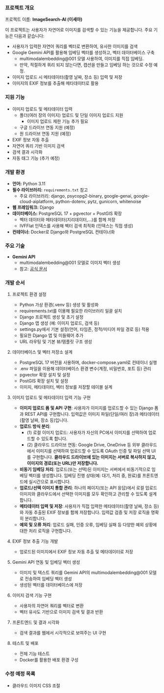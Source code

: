 ### 프로젝트 개요

프로젝트 이름: **ImageSearch-AI (이세아)**

이 프로젝트는 사용자가 자연어로 이미지를 검색할 수 있는 기능을 제공합니다. 주요 기능은 다음과 같습니다:

- 사용자가 입력한 자연어 쿼리를 벡터로 변환하여, 유사한 이미지를 검색
- Google Gemini API를 활용해 임베딩 벡터를 생성하고, 벡터 데이터베이스 구축
  - multimodalembedding@001 모델 사용하여, 이미지를 직접 임베딩.
  - 만약, 적절하게 쿼리 되지 않는다면, 캡션을 만들고 임베딩 하는 것으로 수정 예정.
- 이미지 업로드 시 메타데이터(촬영 날짜, 장소 등) 입력 및 저장
- 이미지의 EXIF 정보를 추출해 메타데이터로 활용

### 지원 기능

- 이미지 업로드 및 메타데이터 입력
  - 폴더(여러 장의 이미지) 업로드 및 단일 이미지 업로드 지원
    - 이미지 업로드 제한 기능 추가 필요
  - 구글 드라이브 연동 지원 (예정)
  - 원 드라이브 연동 지원 (예정)
- EXIF 정보 자동 추출
- 자연어 쿼리 기반 이미지 검색
- 검색 결과 시각화
- 자동 태그 기능 (추가 예정)

### 개발 환경

- **언어:** Python 3.11
- **필수 라이브러리:** `requirements.txt` 참고
  - 주요 라이브러리: django, psycopg2-binary, google-genai, google-cloud-aiplatform, python-dotenv, pytz, gunicorn, whitenoise
- **웹 프레임워크:** Django
- **데이터베이스:** PostgreSQL 17 + pgvector + PostGIS 확장
  - 벡터 데이터와 메타데이터(지리데이터,...)를 함께 저장
  - IVFFlat 인덱스를 사용해 벡터 검색 최적화 (인덱스는 직접 생성)
- **컨테이너:** Docker로 Django와 PostgreSQL 컨테이너화

### 주요 기술

- **Gemini API**
  - multimodalembedding@001 모델로 이미지 벡터 생성
  - 참고: [공식 문서](https://cloud.google.com/vertex-ai/generative-ai/docs/embeddings/get-multimodal-embeddings)

### 개발 순서

1. 프로젝트 환경 설정

   - Python 가상 환경(.venv 등) 생성 및 활성화
   - requirements.txt를 이용해 필요한 라이브러리 일괄 설치
   - Django 프로젝트 생성 및 초기 설정
   - Django 앱 생성 (예: 이미지 업로드, 검색 등)
   - settings.py에서 기본 설정(언어, 타임존, 정적/미디어 파일 경로 등) 적용
   - 필요한 Django 앱 및 미들웨어 추가
   - URL 라우팅 및 기본 뷰/템플릿 구조 생성

2. 데이터베이스 및 벡터 저장소 설계

   - PostgreSQL 17 버전을 사용하며, docker-compose.yaml로 컨테이너 실행
   - .env 파일을 이용해 데이터베이스 환경 변수(계정, 비밀번호, 포트 등) 관리
   - pgvector 확장 설치 및 설정
   - PostGIS 확장 설치 및 설정
   - 이미지, 메타데이터, 벡터 정보를 저장할 테이블 설계

3. 이미지 업로드 및 메타데이터 입력 기능 구현

   - **이미지 업로드 폼 및 API 구현**: 사용자가 이미지를 업로드할 수 있는 Django 폼과 REST API를 구현합니다. 입력값은 이미지 파일(단일/여러 장)과 메타데이터(촬영 날짜, 장소 등)입니다.
   - **업로드 방식 분리**:
     - (1) 로컬 이미지 업로드: 사용자가 자신의 PC에서 이미지를 선택하여 업로드할 수 있도록 합니다.
     - (2) 클라우드 드라이브 연동: Google Drive, OneDrive 등 외부 클라우드에서 이미지를 선택하여 업로드할 수 있도록 OAuth 인증 및 파일 선택 UI를 구현합니다. **클라우드 드라이브에 있는 이미지는 서버로 복사하지 않고, 이미지의 경로(또는 URL)만 저장합니다.**
   - **비동기 임베딩 처리**: 업로드(또는 선택)된 이미지는 서버에서 비동기적으로 임베딩 벡터를 생성합니다. 임베딩 진행 상태(예: 대기, 처리 중, 완료)를 프론트엔드에 실시간으로 표시합니다.
   - **업로드/선택 이미지 통합 관리**: 하나의 페이지(또는 API 응답)에서 로컬 업로드 이미지와 클라우드에서 선택한 이미지를 모두 확인하고 관리할 수 있도록 설계합니다.
   - **메타데이터 입력 및 저장**: 사용자가 직접 입력한 메타데이터(촬영 날짜, 장소 등)와 자동 추출된 EXIF 정보를 함께 저장합니다. 입력값 검증 및 저장 로직을 명확히 분리합니다.
   - **예외 및 오류 처리**: 업로드 실패, 인증 오류, 임베딩 실패 등 다양한 예외 상황에 대한 처리 로직을 구현합니다.

4. EXIF 정보 추출 기능 개발

   - 업로드된 이미지에서 EXIF 정보 자동 추출 및 메타데이터로 저장

5. Gemini API 연동 및 임베딩 벡터 생성

   - 이미지 및 텍스트 쿼리를 Gemini API의 multimodalembedding@001 모델로 전송하여 임베딩 벡터 생성
   - 생성된 벡터를 데이터베이스에 저장

6. 이미지 검색 기능 구현

   - 사용자의 자연어 쿼리를 벡터로 변환
   - 벡터 유사도 기반으로 이미지 검색 및 결과 반환

7. 프론트엔드 및 결과 시각화

   - 검색 결과를 웹에서 시각적으로 보여주는 UI 구현

8. 테스트 및 배포
   - 전체 기능 테스트
   - Docker를 활용한 배포 환경 구성

### 수정 예정 목록

- 클라우드 이미지 CSS 조절
